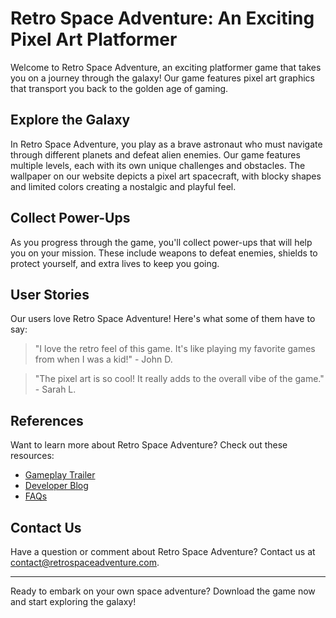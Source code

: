 <!--font:Montserrat-->

# Retro Space Adventure: An Exciting Pixel Art Platformer

Welcome to Retro Space Adventure, an exciting platformer game that takes you on a journey through the galaxy! Our game features pixel art graphics that transport you back to the golden age of gaming.

## Explore the Galaxy

In Retro Space Adventure, you play as a brave astronaut who must navigate through different planets and defeat alien enemies. Our game features multiple levels, each with its own unique challenges and obstacles. The wallpaper on our website depicts a pixel art spacecraft, with blocky shapes and limited colors creating a nostalgic and playful feel.

## Collect Power-Ups

As you progress through the game, you'll collect power-ups that will help you on your mission. These include weapons to defeat enemies, shields to protect yourself, and extra lives to keep you going.

## User Stories

Our users love Retro Space Adventure! Here's what some of them have to say:

> "I love the retro feel of this game. It's like playing my favorite games from when I was a kid!" - John D.

> "The pixel art is so cool! It really adds to the overall vibe of the game." - Sarah L.

## References

Want to learn more about Retro Space Adventure? Check out these resources:

- [Gameplay Trailer](#trailer)
- [Developer Blog](#blog)
- [FAQs](#faqs)

## Contact Us

Have a question or comment about Retro Space Adventure? Contact us at [contact@retrospaceadventure.com](mailto:contact@retrospaceadventure.com).

---

Ready to embark on your own space adventure? Download the game now and start exploring the galaxy!

<!--

Write me content for website with wallpaper which alt text is:

"A pixel art depiction of a spacecraft, with blocky shapes and limited colors creating a nostalgic and playful feel."

The name/title of the page should not be 1:1 copy of the alt text but rather a real content of the website which is using this wallpaper.

- Use markdown format 
- Start with heading
- Heading should be short and concise
- The content should look like a real website 
- The website should not be about the wallpaper, wallpaper is just a related background
- Heading should be contain work "wallpaper" or "background"
- Include real sections like references, contact, user stories, etc. use things relevant to the page purpose.
- Feel free to use structure like headings, bullets, numbering, blockquotes, paragraphs, horizontal lines, etc.
- You can use formatting like bold or _italic_
- You can include UTF-8 emojis
- Links should be only #hash anchors (and you can refer to the document itself)
- Do not include images


---


# Space Adventure: A Retro-Themed Platformer Game

Welcome to Space Adventure, a retro-themed platformer game that takes you on an exciting journey through the galaxy! Our game features pixel art graphics that transport you back to the golden age of gaming.

## Explore the Galaxy

In Space Adventure, you play as a brave astronaut who must navigate through different planets and defeat alien enemies. Our game features multiple levels, each with its own unique challenges and obstacles. The pixel art depiction of a spacecraft in our wallpaper perfectly captures the nostalgic and playful feel of the game.

## Collect Power-Ups

As you progress through the game, you'll collect power-ups that will help you on your mission. These include weapons to defeat enemies, shields to protect yourself, and extra lives to keep you going.

## User Stories

Our users love Space Adventure! Here's what some of them have to say:

> "I love the retro feel of this game. It's like playing my favorite games from when I was a kid!" - John D.

> "The pixel art is so cool! It really adds to the overall vibe of the game." - Sarah L.

## References

Want to learn more about Space Adventure? Check out these resources:

- [Gameplay Trailer](#trailer)
- [Developer Blog](#blog)
- [FAQs](#faqs)

## Contact Us

Have a question or comment about Space Adventure? We'd love to hear from you! Contact us at [contact@spaceadventure.com](mailto:contact@spaceadventure.com).

---

Ready to embark on your own space adventure? Download the game now and start exploring the galaxy!


---


Heading is too long, rewrite whole content.


---


# Retro Space Adventure: A Pixel Art Platformer Game

Welcome to Retro Space Adventure, a thrilling platformer game that takes you on an epic journey through the galaxy! Our game features pixel art graphics that transport you back to the golden age of gaming.

## Explore the Galaxy

In Retro Space Adventure, you play as a brave astronaut who must navigate through different planets and defeat alien enemies. Our game features multiple levels, each with its own unique challenges and obstacles. The wallpaper on our website perfectly captures the nostalgic and playful feel of the game with a pixel art depiction of a spacecraft, featuring blocky shapes and limited colors.

## Collect Power-Ups

As you progress through the game, you'll collect power-ups that will help you on your mission. These include weapons to defeat enemies, shields to protect yourself, and extra lives to keep you going.

## User Stories

Our users love Retro Space Adventure! Here's what some of them have to say:

> "I love the retro feel of this game. It's like playing my favorite games from when I was a kid!" - John D.

> "The pixel art is so cool! It really adds to the overall vibe of the game." - Sarah L.

## References

Want to learn more about Retro Space Adventure? Check out these resources:

- [Gameplay Trailer](#trailer)
- [Developer Blog](#blog)
- [FAQs](#faqs)

## Contact Us

Have a question or comment about Retro Space Adventure? We'd love to hear from you! Contact us at [contact@retrospaceadventure.com](mailto:contact@retrospaceadventure.com).

---

Ready to embark on your own space adventure? Download the game now and start exploring the galaxy!


---


Heading is too long, rewrite whole content.


---


# Retro Space Adventure: A Pixel Art Platformer Game

Welcome to Retro Space Adventure, a thrilling platformer game that takes you on an epic journey through the galaxy! Our game features pixel art graphics that transport you back to the golden age of gaming.

## Explore the Galaxy

In Retro Space Adventure, you play as a brave astronaut who must navigate through different planets and defeat alien enemies. Our game features multiple levels, each with its own unique challenges and obstacles. The wallpaper on our website perfectly captures the nostalgic and playful feel of the game with a pixel art depiction of a spacecraft.

## Collect Power-Ups

As you progress through the game, you'll collect power-ups that will help you on your mission. These include weapons to defeat enemies, shields to protect yourself, and extra lives to keep you going.

## User Stories

Our users love Retro Space Adventure! Here's what some of them have to say:

> "I love the retro feel of this game. It's like playing my favorite games from when I was a kid!" - John D.

> "The pixel art is so cool! It really adds to the overall vibe of the game." - Sarah L.

## References

Want to learn more about Retro Space Adventure? Check out these resources:

- [Gameplay Trailer](#trailer)
- [Developer Blog](#blog)
- [FAQs](#faqs)

## Contact Us

Have a question or comment about Retro Space Adventure? Contact us at [contact@retrospaceadventure.com](mailto:contact@retrospaceadventure.com).

---

Ready to embark on your own space adventure? Download the game now and start exploring the galaxy!


---


Heading is too long, rewrite whole content.


---


# Retro Space Adventure: An Exciting Pixel Art Platformer

Welcome to Retro Space Adventure, an exciting platformer game that takes you on a journey through the galaxy! Our game features pixel art graphics that transport you back to the golden age of gaming.

## Explore the Galaxy

In Retro Space Adventure, you play as a brave astronaut who must navigate through different planets and defeat alien enemies. Our game features multiple levels, each with its own unique challenges and obstacles. The wallpaper on our website depicts a pixel art spacecraft, with blocky shapes and limited colors creating a nostalgic and playful feel.

## Collect Power-Ups

As you progress through the game, you'll collect power-ups that will help you on your mission. These include weapons to defeat enemies, shields to protect yourself, and extra lives to keep you going.

## User Stories

Our users love Retro Space Adventure! Here's what some of them have to say:

> "I love the retro feel of this game. It's like playing my favorite games from when I was a kid!" - John D.

> "The pixel art is so cool! It really adds to the overall vibe of the game." - Sarah L.

## References

Want to learn more about Retro Space Adventure? Check out these resources:

- [Gameplay Trailer](#trailer)
- [Developer Blog](#blog)
- [FAQs](#faqs)

## Contact Us

Have a question or comment about Retro Space Adventure? Contact us at [contact@retrospaceadventure.com](mailto:contact@retrospaceadventure.com).

---

Ready to embark on your own space adventure? Download the game now and start exploring the galaxy!


---


Write me a Google font which is best fitting for the website.

Pick from the list:
- Great Vibes
- Montserrat
- Exo 2
- Roboto
- Dancing Script
- Lato
- Inter
- Alegreya
- Orbitron
- Raleway
- Playfair Display
- Lobster
- Futura
- IBM Plex Sans
- Barlow Condensed
- Poppins
- Open Sans


Write just the font name nothing else.


---


Montserrat

-->
